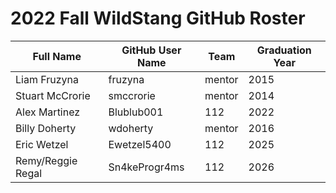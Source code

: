 # 2022 Fall WildStang GitHub Roster

| Full Name            | GitHub User Name     | Team   | Graduation Year |
| -------------------- | -------------------- | ------ | --------------- |
| Liam Fruzyna         | fruzyna              | mentor | 2015            |
| Stuart McCrorie      | smccrorie            | mentor | 2014            |
| Alex Martinez        | Blublub001           | 112    | 2022            |
| Billy Doherty        | wdoherty             | mentor | 2016            |
| Eric Wetzel          | Ewetzel5400          | 112    | 2025
| Remy/Reggie Regal    | Sn4keProgr4ms        | 112    | 2026            |

